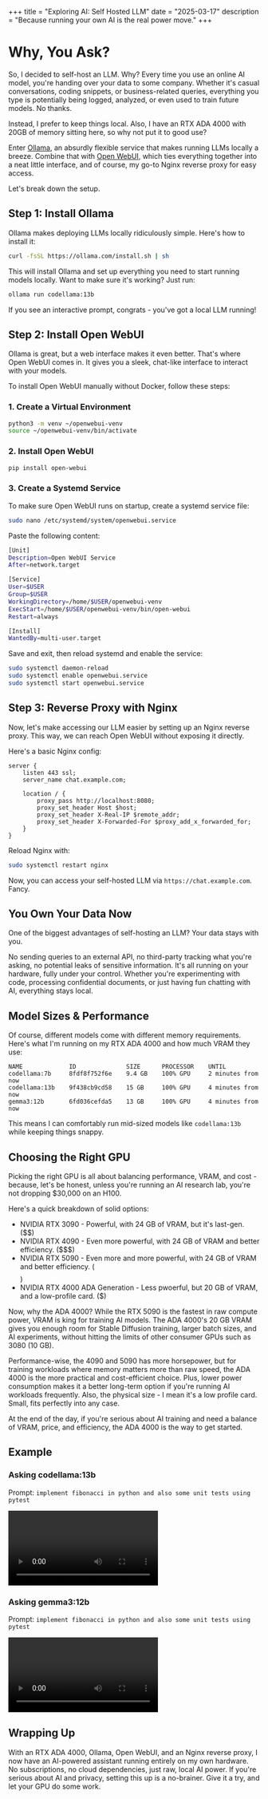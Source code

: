 +++
title = "Exploring AI: Self Hosted LLM"
date = "2025-03-17"
description = "Because running your own AI is the real power move."
+++

# Why, You Ask?

So, I decided to self-host an LLM. Why? Every time you use an online AI model, you're handing over your data to some company. Whether it's casual conversations, coding snippets, or business-related queries, everything you type is potentially being logged, analyzed, or even used to train future models. No thanks.

Instead, I prefer to keep things local. Also, I have an RTX ADA 4000 with 20GB of memory sitting here, so why not put it to good use?

Enter [Ollama](https://ollama.com/), an absurdly flexible service that makes running LLMs locally a breeze. Combine that with [Open WebUI](https://github.com/open-webui/open-webui), which ties everything together into a neat little interface, and of course, my go-to Nginx reverse proxy for easy access.

Let's break down the setup.

## Step 1: Install Ollama

Ollama makes deploying LLMs locally ridiculously simple. Here's how to install it:

```bash
curl -fsSL https://ollama.com/install.sh | sh
```

This will install Ollama and set up everything you need to start running models locally. Want to make sure it's working? Just run:

```bash
ollama run codellama:13b
```

If you see an interactive prompt, congrats - you've got a local LLM running!

## Step 2: Install Open WebUI

Ollama is great, but a web interface makes it even better. That's where Open WebUI comes in. It gives you a sleek, chat-like interface to interact with your models.

To install Open WebUI manually without Docker, follow these steps:

### 1. Create a Virtual Environment

```bash
python3 -m venv ~/openwebui-venv
source ~/openwebui-venv/bin/activate
```

### 2. Install Open WebUI

```bash
pip install open-webui
```

### 3. Create a Systemd Service

To make sure Open WebUI runs on startup, create a systemd service file:

```bash
sudo nano /etc/systemd/system/openwebui.service
```

Paste the following content:

```bash
[Unit]
Description=Open WebUI Service
After=network.target

[Service]
User=$USER
Group=$USER
WorkingDirectory=/home/$USER/openwebui-venv
ExecStart=/home/$USER/openwebui-venv/bin/open-webui
Restart=always

[Install]
WantedBy=multi-user.target
```

Save and exit, then reload systemd and enable the service:

```bash
sudo systemctl daemon-reload
sudo systemctl enable openwebui.service
sudo systemctl start openwebui.service
```

## Step 3: Reverse Proxy with Nginx

Now, let's make accessing our LLM easier by setting up an Nginx reverse proxy. This way, we can reach Open WebUI without exposing it directly.

Here's a basic Nginx config:

```
server {
    listen 443 ssl;
    server_name chat.example.com;

    location / {
        proxy_pass http://localhost:8080;
        proxy_set_header Host $host;
        proxy_set_header X-Real-IP $remote_addr;
        proxy_set_header X-Forwarded-For $proxy_add_x_forwarded_for;
    }
}
```

Reload Nginx with:

```bash
sudo systemctl restart nginx
```

Now, you can access your self-hosted LLM via `https://chat.example.com`. Fancy.

## You Own Your Data Now

One of the biggest advantages of self-hosting an LLM? Your data stays with you.

No sending queries to an external API, no third-party tracking what you're asking, no potential leaks of sensitive information. It's all running on your hardware, fully under your control. Whether you're experimenting with code, processing confidential documents, or just having fun chatting with AI, everything stays local.

## Model Sizes & Performance

Of course, different models come with different memory requirements. Here's what I'm running on my RTX ADA 4000 and how much VRAM they use:

```
NAME             ID              SIZE      PROCESSOR    UNTIL              
codellama:7b     8fdf8f752f6e    9.4 GB    100% GPU     2 minutes from now    
codellama:13b    9f438cb9cd58    15 GB     100% GPU     4 minutes from now    
gemma3:12b       6fd036cefda5    13 GB     100% GPU     4 minutes from now    
```

This means I can comfortably run mid-sized models like `codellama:13b` while keeping things snappy.

## Choosing the Right GPU
Picking the right GPU is all about balancing performance, VRAM, and cost - because, let's be honest, unless you're running an AI research lab, you're not dropping $30,000 on an H100.

Here's a quick breakdown of solid options:

- NVIDIA RTX 3090 - Powerful, with 24 GB of VRAM, but it's last-gen. ($$)
- NVIDIA RTX 4090 - Even more powerful, with 24 GB of VRAM and better efficiency. ($$$)
- NVIDIA RTX 5090 - Even more and more powerful, with 24 GB of VRAM and better efficiency. ($$$$)
- NVIDIA RTX 4000 ADA Generation - Less pwoerful, but 20 GB of VRAM, and a low-profile card. ($)

Now, why the ADA 4000? While the RTX 5090 is the fastest in raw compute power, VRAM is king for training AI models. The ADA 4000's 20 GB VRAM gives you enough room for Stable Diffusion training, larger batch sizes, and AI experiments, without hitting the limits of other consumer GPUs such as 3080 (10 GB).

Performance-wise, the 4090 and 5090 has more horsepower, but for training workloads where memory matters more than raw speed, the ADA 4000 is the more practical and cost-efficient choice. Plus, lower power consumption makes it a better long-term option if you're running AI workloads frequently. Also, the physical size - I mean it's a low profile card. Small, fits perfectly into any case.

At the end of the day, if you're serious about AI training and need a balance of VRAM, price, and efficiency, the ADA 4000 is the way to get started.

## Example

### Asking codellama:13b

Prompt: `implement fibonacci in python and also some unit tests using pytest`

<video src="/casts/codellama-13b-fibonacci.webm" controls>
  Your browser does not support the video tag.
</video>

### Asking gemma3:12b

Prompt: `implement fibonacci in python and also some unit tests using pytest`

<video src="/casts/gemma3-12b-fibonacci.webm" controls>
  Your browser does not support the video tag.
</video>

## Wrapping Up

With an RTX ADA 4000, Ollama, Open WebUI, and an Nginx reverse proxy, I now have an AI-powered assistant running entirely on my own hardware. No subscriptions, no cloud dependencies, just raw, local AI power. If you're serious about AI and privacy, setting this up is a no-brainer. Give it a try, and let your GPU do some work.
